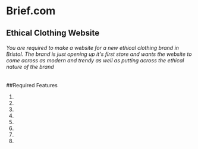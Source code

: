 # Brief.com
## Ethical Clothing Website


###### You are required to make a website for a new ethical clothing brand in Bristol. The brand is just opening up it's first store and wants the website to come across as modern and trendy as well as putting across the ethical nature of the brand

##Required Features

1.
2.
3.
4.
5.
6.
7.
8.




